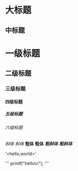 
大标题
===
中标题
---
# 一级标题
## 二级标题
### 三级标题
#### 四级标题
##### 五级标题
###### 六级标题
*斜体*
_斜体_
**粗体**
__粗体__
***粗斜体***
___粗斜体___

'<hello,world>'

'''
printf("hello\n");
'''
